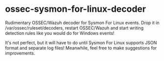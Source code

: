 # ossec-sysmon-for-linux-decoder
Rudimentary OSSEC/Wazuh decoder for Sysmon For Linux events. Drop it in /var/ossec/ruleset/decoders, restart OSSEC/Wazuh and start writing detection rules like you would do for Windows events!

It's not perfect, but it will have to do until Sysmon For Linux supports JSON format and separate log files! Meanwhile, feel free to make suggestions for improvements.
